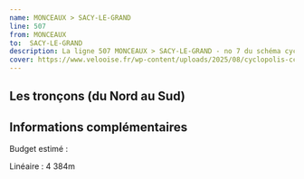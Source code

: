 ```yaml
---
name: MONCEAUX > SACY-LE-GRAND
line: 507
from: MONCEAUX 
to:  SACY-LE-GRAND 
description: La ligne 507 MONCEAUX > SACY-LE-GRAND - no 7 du schéma cyclable de la CCPOH  relie MONCEAUX  à SACY-LE-GRAND 
cover: https://www.velooise.fr/wp-content/uploads/2025/08/cyclopolis-ccpoh-7.jpg
---
```

## Les tronçons (du Nord au Sud)

## Informations complémentaires

Budget estimé : 

Linéaire : 4 384m

